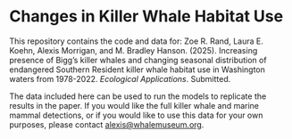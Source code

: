 # Changes in Killer Whale Habitat Use
This repository contains the code and data for: 
Zoe R. Rand, Laura E. Koehn, Alexis Morrigan, and M. Bradley  Hanson. (2025). Increasing presence of Bigg’s killer whales and changing seasonal distribution of endangered Southern Resident killer whale habitat use in Washington waters from 1978-2022. _Ecological Applications_. Submitted.

The data included here can be used to run the models to replicate the results in the paper. If you would like the full killer whale and marine mammal detections, or if you would like to use this data for your own purposes, please contact alexis@whalemuseum.org. 

